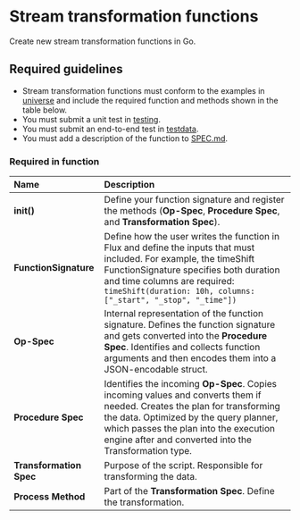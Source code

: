 # Stream transformation functions

Create new stream transformation functions in Go. 

## Required guidelines

- Stream transformation functions must conform to the examples in [universe](https://github.com/influxdata/flux/blob/master/stdlib/universe) and include the required function and methods shown in the table below.
- You must submit a unit test in [testing](https://github.com/influxdata/flux/tree/master/stdlib/testing).
- You must submit an end-to-end test in [testdata](https://github.com/influxdata/flux/tree/master/stdlib/testing/testdata). 
- You must add a description of the function to [SPEC.md](./docs/SPEC.md).

### Required in function 

| Name | Description|
| :----| :-------------------------------------------------------|
| **init()** | Define your function signature and register the methods (**Op-Spec**, **Procedure Spec**, and **Transformation Spec**).|
| **FunctionSignature** | Define how the user writes the function in Flux and define the inputs that must included. For example, the timeShift FunctionSignature specifies both duration and time columns are required: `timeShift(duration: 10h, columns: ["_start", "_stop", "_time"])`|
|  **Op-Spec** | Internal representation of the function signature. Defines the function signature and gets converted into the **Procedure Spec**. Identifies and collects function arguments and then encodes them into a JSON-encodable struct.|
|  **Procedure Spec** | Identifies the incoming **Op-Spec**. Copies incoming values and converts them if needed. Creates the plan for transforming the data. Optimized by the query planner, which passes the plan into the execution engine after and converted into the Transformation type.|
| **Transformation Spec** | Purpose of the script. Responsible for transforming the data.|
| **Process Method**| Part of the **Transformation Spec**. Define the transformation.|
